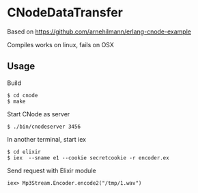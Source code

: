 CNodeDataTransfer
====================

Based on https://github.com/arnehilmann/erlang-cnode-example

Compiles works on linux, fails on OSX

## Usage

Build

    $ cd cnode
    $ make

Start CNode as server

    $ ./bin/cnodeserver 3456

In another terminal, start iex

    $ cd elixir
    $ iex  --sname e1 --cookie secretcookie -r encoder.ex

Send request with Elixir module

    iex> Mp3Stream.Encoder.encode2("/tmp/1.wav")
